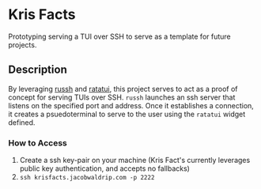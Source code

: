 # Kris Facts
Prototyping serving a TUI over SSH to serve as a template for future projects.

## Description
By leveraging [russh](https://github.com/Eugeny/russh) and [ratatui](https://github.com/ratatui/ratatui), this project serves to act as a proof of concept for serving TUIs over SSH. `russh` launches an ssh server that listens on the specified port and address. Once it establishes a connection, it creates a psuedoterminal to serve to the user using the `ratatui` widget defined.

### How to Access
1. Create a ssh key-pair on your machine (Kris Fact's currently leverages public key authentication, and accepts no fallbacks)
2. `ssh krisfacts.jacobwaldrip.com -p 2222`
